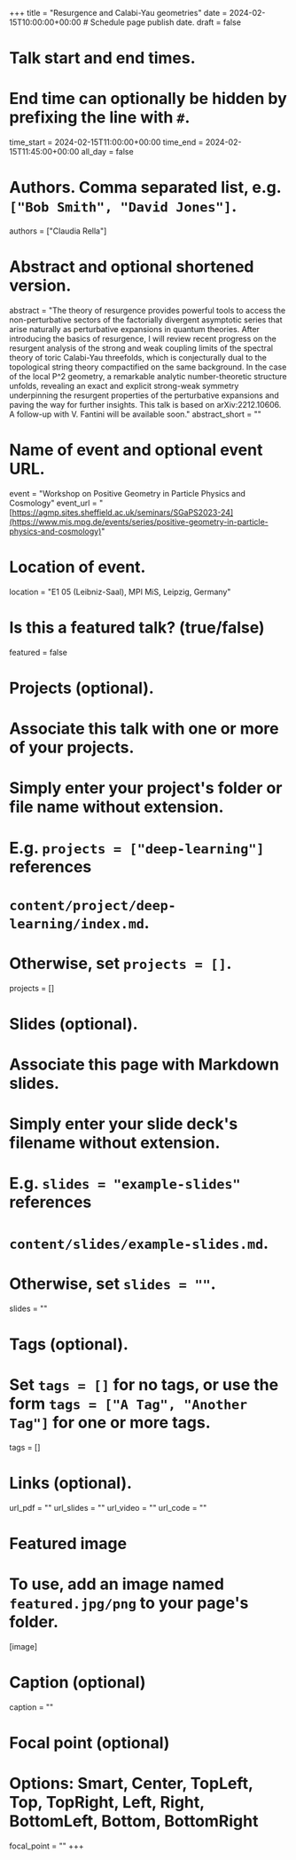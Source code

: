 +++
title = "Resurgence and Calabi-Yau geometries"
date = 2024-02-15T10:00:00+00:00  # Schedule page publish date.
draft = false

# Talk start and end times.
#   End time can optionally be hidden by prefixing the line with `#`.
time_start = 2024-02-15T11:00:00+00:00
time_end = 2024-02-15T11:45:00+00:00
all_day = false

# Authors. Comma separated list, e.g. `["Bob Smith", "David Jones"]`.
authors = ["Claudia Rella"]

# Abstract and optional shortened version.
abstract = "The theory of resurgence provides powerful tools to access the non-perturbative sectors of the factorially divergent asymptotic series that arise naturally as perturbative expansions in quantum theories. After introducing the basics of resurgence, I will review recent progress on the resurgent analysis of the strong and weak coupling limits of the spectral theory of toric Calabi-Yau threefolds, which is conjecturally dual to the topological string theory compactified on the same background. In the case of the local P^2 geometry, a remarkable analytic number-theoretic structure unfolds, revealing an exact and explicit strong-weak symmetry underpinning the resurgent properties of the perturbative expansions and paving the way for further insights. This talk is based on arXiv:2212.10606. A follow-up with V. Fantini will be available soon."
abstract_short = ""

# Name of event and optional event URL.
event = "Workshop on Positive Geometry in Particle Physics and Cosmology"
event_url = "[https://agmp.sites.sheffield.ac.uk/seminars/SGaPS2023-24](https://www.mis.mpg.de/events/series/positive-geometry-in-particle-physics-and-cosmology)"

# Location of event.
location = "E1 05 (Leibniz-Saal), MPI MiS, Leipzig, Germany"

# Is this a featured talk? (true/false)
featured = false

# Projects (optional).
#   Associate this talk with one or more of your projects.
#   Simply enter your project's folder or file name without extension.
#   E.g. `projects = ["deep-learning"]` references 
#   `content/project/deep-learning/index.md`.
#   Otherwise, set `projects = []`.
projects = []

# Slides (optional).
#   Associate this page with Markdown slides.
#   Simply enter your slide deck's filename without extension.
#   E.g. `slides = "example-slides"` references 
#   `content/slides/example-slides.md`.
#   Otherwise, set `slides = ""`.
slides = ""

# Tags (optional).
#   Set `tags = []` for no tags, or use the form `tags = ["A Tag", "Another Tag"]` for one or more tags.
tags = []

# Links (optional).
url_pdf = ""
url_slides = ""
url_video = ""
url_code = ""

# Featured image
# To use, add an image named `featured.jpg/png` to your page's folder. 
[image]
  # Caption (optional)
  caption = ""

  # Focal point (optional)
  # Options: Smart, Center, TopLeft, Top, TopRight, Left, Right, BottomLeft, Bottom, BottomRight
  focal_point = ""
+++
